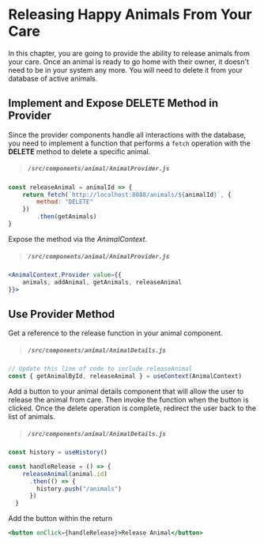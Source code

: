 # Releasing Happy Animals From Your Care

In this chapter, you are going to provide the ability to release animals from your care. Once an animal is ready to go home with their owner, it doesn't need to be in your system any more. You will need to delete it from your database of active animals.


## Implement and Expose DELETE Method in Provider

Since the provider components handle all interactions with the database, you need to implement a function that performs a `fetch` operation with the **DELETE** method to delete a specific animal.

> ##### `/src/components/animal/AnimalProvider.js`

```js
const releaseAnimal = animalId => {
    return fetch(`http://localhost:8088/animals/${animalId}`, {
        method: "DELETE"
    })
        .then(getAnimals)
}
```

Expose the method via the _AnimalContext_.

> ##### `/src/components/animal/AnimalProvider.js`

```jsx
<AnimalContext.Provider value={{
    animals, addAnimal, getAnimals, releaseAnimal
}}>
```


## Use Provider Method

Get a reference to the release function in your animal component.

> ##### `/src/components/animal/AnimalDetails.js`

```js
// Update this line of code to include releaseAnimal
const { getAnimalById, releaseAnimal } = useContext(AnimalContext)
```

Add a button to your animal details component that will allow the user to release the animal from care. Then invoke the function when the button is clicked. Once the delete operation is complete, redirect the user back to the list of animals.

> ##### `/src/components/animal/AnimalDetails.js`

```js
const history = useHistory()

const handleRelease = () => {
    releaseAnimal(animal.id)
      .then(() => {
        history.push("/animals")
      })
  }

```
Add the button within the return
```jsx
<button onClick={handleRelease}>Release Animal</button>
```